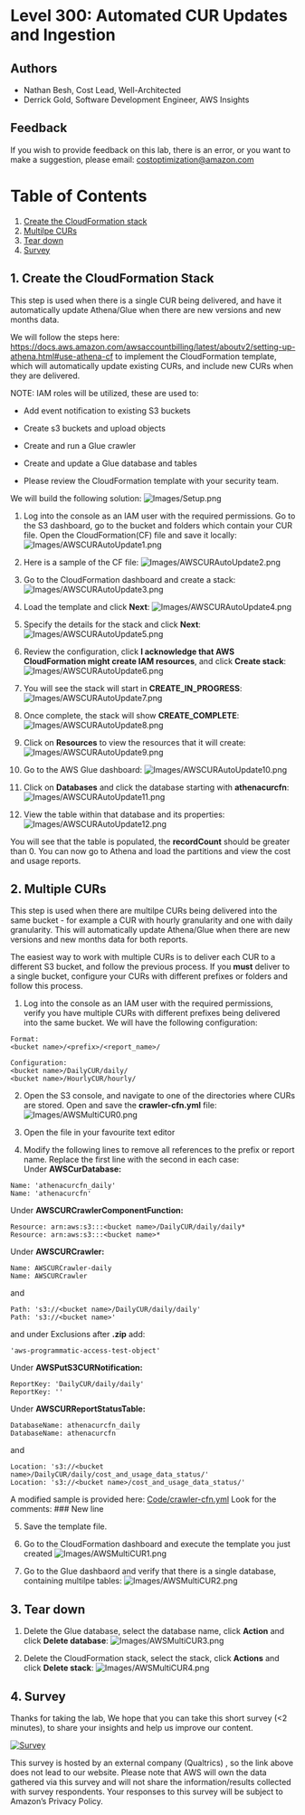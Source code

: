 # Level 300: Automated CUR Updates and Ingestion

## Authors
- Nathan Besh, Cost Lead, Well-Architected
- Derrick Gold, Software Development Engineer, AWS Insights



## Feedback
If you wish to provide feedback on this lab, there is an error, or you want to make a suggestion, please email: costoptimization@amazon.com


# Table of Contents
1. [Create the CloudFormation stack](#CF_stack)
2. [Multilpe CURs](#multiple_CURs)
3. [Tear down](#tear_down)
4. [Survey](#survey)


## 1. Create the CloudFormation Stack<a name="CF_stack"></a>
This step is used when there is a single CUR being delivered, and have it automatically update Athena/Glue when there are new versions and new months data.

We will follow the steps here: https://docs.aws.amazon.com/awsaccountbilling/latest/aboutv2/setting-up-athena.html#use-athena-cf to implement the CloudFormation template, which will automatically update existing CURs, and include new CURs when they are delivered. 

NOTE: IAM roles will be utilized, these are used to:
- Add event notification to existing S3 buckets
- Create s3 buckets and upload objects
- Create and run a Glue crawler
- Create and update a Glue database and tables

- Please review the CloudFormation template with your security team.

We will build the following solution:
![Images/Setup.png](Images/Setup.png)

1. Log into the console as an IAM user with the required permissions. Go to the S3 dashboard, go to the bucket and folders which contain your CUR file. Open the CloudFormation(CF) file and save it locally:
![Images/AWSCURAutoUpdate1.png](Images/AWSCURAutoUpdate1.png)

2. Here is a sample of the CF file:
![Images/AWSCURAutoUpdate2.png](Images/AWSCURAutoUpdate2.png)

3. Go to the CloudFormation dashboard and create a stack:
![Images/AWSCURAutoUpdate3.png](Images/AWSCURAutoUpdate3.png)

4. Load the template and click **Next**:
![Images/AWSCURAutoUpdate4.png](Images/AWSCURAutoUpdate4.png)

5. Specify the details for the stack and click **Next**:
![Images/AWSCURAutoUpdate5.png](Images/AWSCURAutoUpdate5.png)

6. Review the configuration, click **I acknowledge that AWS CloudFormation might create IAM resources**, and click **Create stack**:
![Images/AWSCURAutoUpdate6.png](Images/AWSCURAutoUpdate6.png)

7. You will see the stack will start in **CREATE_IN_PROGRESS**:
![Images/AWSCURAutoUpdate7.png](Images/AWSCURAutoUpdate7.png)

8. Once complete, the stack will show **CREATE_COMPLETE**:
![Images/AWSCURAutoUpdate8.png](Images/AWSCURAutoUpdate8.png)

9. Click on **Resources** to view the resources that it will create:
![Images/AWSCURAutoUpdate9.png](Images/AWSCURAutoUpdate9.png)

10. Go to the AWS Glue dashboard:
![Images/AWSCURAutoUpdate10.png](Images/AWSCURAutoUpdate10.png)

11. Click on **Databases** and click the database starting with **athenacurcfn**:
![Images/AWSCURAutoUpdate11.png](Images/AWSCURAutoUpdate11.png)

12. View the table within that database and its properties: 
![Images/AWSCURAutoUpdate12.png](Images/AWSCURAutoUpdate12.png)
      
You will see that the table is populated, the **recordCount** should be greater than 0. You can now go to Athena and load the partitions and view the cost and usage reports.


## 2. Multiple CURs<a name="multiple_CURs"></a>
This step is used when there are multilpe CURs being delivered into the same bucket - for example a CUR with hourly granularity and one with daily granularity. This will automatically update Athena/Glue when there are new versions and new months data for both reports.

The easiest way to work with multiple CURs is to deliver each CUR to a different S3 bucket, and follow the previous process. If you **must** deliver to a single bucket, configure your CURs with different prefixes or folders and follow this process.

1. Log into the console as an IAM user with the required permissions, verify you have multiple CURs with different prefixes being delivered into the same bucket.
We will have the following configuration:
```
Format:
<bucket name>/<prefix>/<report_name>/

Configuration:
<bucket name>/DailyCUR/daily/
<bucket name>/HourlyCUR/hourly/
```

2. Open the S3 console, and navigate to one of the directories where CURs are stored. Open and save the **crawler-cfn.yml** file:
![Images/AWSMultiCUR0.png](Images/AWSMultiCUR0.png)

3. Open the file in your favourite text editor

4. Modify the following lines to remove all references to the prefix or report name. Replace the first line with the second in each case:<br/>
Under **AWSCurDatabase:**
```
Name: 'athenacurcfn_daily'
Name: 'athenacurcfn'
```

Under **AWSCURCrawlerComponentFunction:**
```
Resource: arn:aws:s3:::<bucket name>/DailyCUR/daily/daily*
Resource: arn:aws:s3:::<bucket name>*                
```

Under **AWSCURCrawler:**
```
Name: AWSCURCrawler-daily
Name: AWSCURCrawler
```
and
```
Path: 's3://<bucket name>/DailyCUR/daily/daily'
Path: 's3://<bucket name>'
```
and under Exclusions after **.zip** add:
```
'aws-programmatic-access-test-object'
```              

Under **AWSPutS3CURNotification:**
```
ReportKey: 'DailyCUR/daily/daily'
ReportKey: ''
```

Under **AWSCURReportStatusTable:**
```
DatabaseName: athenacurcfn_daily
DatabaseName: athenacurcfn
```
and
```
Location: 's3://<bucket name>/DailyCUR/daily/cost_and_usage_data_status/'
Location: 's3://<bucket name>/cost_and_usage_data_status/'
```

A modified sample is provided here:
[Code/crawler-cfn.yml](Code/crawler-cfn.yml)
Look for the comments: ### New line


5. Save the template file. 


6. Go to the CloudFormation dashboard and execute the template you just created
![Images/AWSMultiCUR1.png](Images/AWSMultiCUR1.png)

7. Go to the Glue dashbaord and verify that there is a single database, containing multilpe tables:
![Images/AWSMultiCUR2.png](Images/AWSMultiCUR2.png)



## 3. Tear down<a name="tear_down"></a> 
1. Delete the Glue database, select the database name, click **Action** and click **Delete database**:
![Images/AWSMultiCUR3.png](Images/AWSMultiCUR3.png)

2. Delete the CloudFormation stack, select the stack, click **Actions** and click **Delete stack**:
![Images/AWSMultiCUR4.png](Images/AWSMultiCUR4.png) 

## 4. Survey <a name="survey"></a>
Thanks for taking the lab, We hope that you can take this short survey (<2 minutes), to share your insights and help us improve our content.

[![Survey](Images/survey.png)](https://amazonmr.au1.qualtrics.com/jfe/form/SV_8BxddFhAp8EGcxD)


This survey is hosted by an external company (Qualtrics) , so the link above does not lead to our website.  Please note that AWS will own the data gathered via this survey and will not share the information/results collected with survey respondents.  Your responses to this survey will be subject to Amazon’s Privacy Policy.





